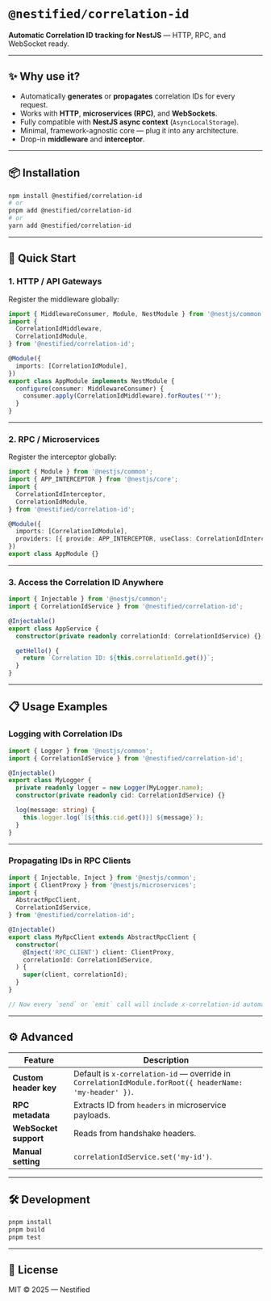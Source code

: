 # `@nestified/correlation-id`

**Automatic Correlation ID tracking for NestJS** — HTTP, RPC, and WebSocket ready.

---

## ✨ Why use it?

- Automatically **generates** or **propagates** correlation IDs for every request.
- Works with **HTTP**, **microservices (RPC)**, and **WebSockets**.
- Fully compatible with **NestJS async context** (`AsyncLocalStorage`).
- Minimal, framework-agnostic core — plug it into any architecture.
- Drop-in **middleware** and **interceptor**.

---

## 📦 Installation

```bash
npm install @nestified/correlation-id
# or
pnpm add @nestified/correlation-id
# or
yarn add @nestified/correlation-id
```

---

## 🚀 Quick Start

### 1. HTTP / API Gateways

Register the middleware globally:

```ts
import { MiddlewareConsumer, Module, NestModule } from '@nestjs/common';
import {
  CorrelationIdMiddleware,
  CorrelationIdModule,
} from '@nestified/correlation-id';

@Module({
  imports: [CorrelationIdModule],
})
export class AppModule implements NestModule {
  configure(consumer: MiddlewareConsumer) {
    consumer.apply(CorrelationIdMiddleware).forRoutes('*');
  }
}
```

---

### 2. RPC / Microservices

Register the interceptor globally:

```ts
import { Module } from '@nestjs/common';
import { APP_INTERCEPTOR } from '@nestjs/core';
import {
  CorrelationIdInterceptor,
  CorrelationIdModule,
} from '@nestified/correlation-id';

@Module({
  imports: [CorrelationIdModule],
  providers: [{ provide: APP_INTERCEPTOR, useClass: CorrelationIdInterceptor }],
})
export class AppModule {}
```

---

### 3. Access the Correlation ID Anywhere

```ts
import { Injectable } from '@nestjs/common';
import { CorrelationIdService } from '@nestified/correlation-id';

@Injectable()
export class AppService {
  constructor(private readonly correlationId: CorrelationIdService) {}

  getHello() {
    return `Correlation ID: ${this.correlationId.get()}`;
  }
}
```

---

## 📋 Usage Examples

### Logging with Correlation IDs

```ts
import { Logger } from '@nestjs/common';
import { CorrelationIdService } from '@nestified/correlation-id';

@Injectable()
export class MyLogger {
  private readonly logger = new Logger(MyLogger.name);
  constructor(private readonly cid: CorrelationIdService) {}

  log(message: string) {
    this.logger.log(`[${this.cid.get()}] ${message}`);
  }
}
```

---

### Propagating IDs in RPC Clients

```ts
import { Injectable, Inject } from '@nestjs/common';
import { ClientProxy } from '@nestjs/microservices';
import {
  AbstractRpcClient,
  CorrelationIdService,
} from '@nestified/correlation-id';

@Injectable()
export class MyRpcClient extends AbstractRpcClient {
  constructor(
    @Inject('RPC_CLIENT') client: ClientProxy,
    correlationId: CorrelationIdService,
  ) {
    super(client, correlationId);
  }
}

// Now every `send` or `emit` call will include x-correlation-id automatically
```

---

## ⚙️ Advanced

| Feature               | Description                                                                                             |
| --------------------- | ------------------------------------------------------------------------------------------------------- |
| **Custom header key** | Default is `x-correlation-id` — override in `CorrelationIdModule.forRoot({ headerName: 'my-header' })`. |
| **RPC metadata**      | Extracts ID from `headers` in microservice payloads.                                                    |
| **WebSocket support** | Reads from handshake headers.                                                                           |
| **Manual setting**    | `correlationIdService.set('my-id')`.                                                                    |

---

## 🛠 Development

```bash
pnpm install
pnpm build
pnpm test
```

---

## 📄 License

MIT © 2025 — Nestified

